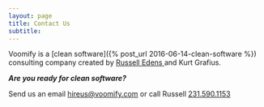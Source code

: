 ```yaml
---
layout: page
title: Contact Us
subtitle:
---
```


Voomify is a [clean software]({% post_url 2016-06-14-clean-software %}) consulting company created by [Russell Edens ](http://russelledens.net/) and Kurt Grafius.

***Are you ready for clean software?***

Send us an email [hireus@voomify.com](mailto:hireus@voomify.com) or call Russell [231.590.1153](tel:12315901153)